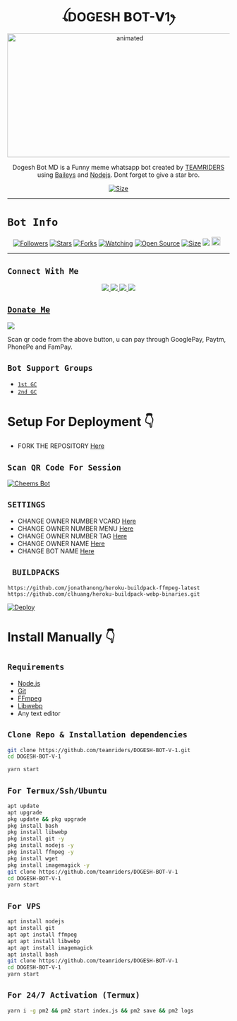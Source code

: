 <h1 align="center">ꪶDOGESH 𝗕OT-𝗩1ꫂ<br></h1>
<p align="center">
<img src="tenor.gif" alt="animated" width="540" height="280" />
</p>

<p align="center">
Dogesh Bot MD is a Funny meme whatsapp bot created by <a href="https://github.com/teamriders" target="_blank">TEAMRIDERS</a> using <a href="https://github.com/adiwajshing/Baileys" target="_blank">Baileys</a> and <a href="https://github.com/nodejs" target="_blank">Nodejs</a>. Dont forget to give a star bro.
</p>

<p align="center">
<a href="https://youtu.be/WiIqCdiDjFo"><img title="Size" src="https://img.shields.io/badge/Tutorial-Video-green"></a>
</p>

------

# ```Bot Info```
<p align="center">
<a href="https://github.com/teamriders/followers"><img title="Followers" src="https://img.shields.io/github/followers/teamriders?color=red&style=flat-square"></a>
<a href="https://github.com/teamriders/DOGESH-BOT-V-1/stargazers/"><img title="Stars" src="https://img.shields.io/github/stars/teamriders/DOGESH-BOT-V-1?color=blue&style=flat-square"></a>
<a href="https://github.com/teamriders/DOGESH-BOT-V-1/network/members"><img title="Forks" src="https://img.shields.io/github/forks/teamriders/DOGESH-BOT-V-1?color=red&style=flat-square"></a>
<a href="https://github.com/teamriders/DOGESH-BOT-V-1/watchers"><img title="Watching" src="https://img.shields.io/github/watchers/teamriders/DOGESH-BOT-V-1?label=Watchers&color=blue&style=flat-square"></a>
<a href="https://github.com/teamriders/DOGESH-BOT-V-1"><img title="Open Source" src="https://img.shields.io/badge/Author-Xeon%20Bot%20Inc.-red?v=103"></a>
<a href="https://github.com/teamriders/DOGESH-BOT-V-1/"><img title="Size" src="https://img.shields.io/github/repo-size/teamriders/DOGESH-BOT-V-1?style=flat-square&color=green"></a>
<a href="https://hits.seeyoufarm.com"><img src="https://hits.seeyoufarm.com/api/count/incr/badge.svg?url=https%3A%2F%2Fgithub.com%2Fteamriders%2FDOGESH-BOT-V-1&count_bg=%2379C83D&title_bg=%23555555&icon=probot.svg&icon_color=%2300FF6D&title=hits&edge_flat=false"/></a>
<a href="https://github.com/teamriders/DOGESH-BOT-V-1/graphs/commit-activity"><img height="20" src="https://img.shields.io/badge/Maintained%3F-yes-green.svg"></a>&nbsp;&nbsp;
</p>
<p align='center'>
    </p>

-------

## ```Connect With Me```
<p align="center">
<a href="https://wa.me/918107768770"><img src="https://img.shields.io/badge/Contact Mr Unknown rider-25D366?style=for-the-badge&logo=whatsapp&logoColor=white" />
<a href="https://wa.me/918602239106"><img src="https://img.shields.io/badge/Contact Olduser-25D366?style=for-the-badge&logo=whatsapp&logoColor=white" />
<a href="https://chat.whatsapp.com/HYj9wu5Jrv6CROxyeQbHoS"><img src="https://img.shields.io/badge/Join Official GC-25D366?style=for-the-badge&logo=whatsapp&logoColor=white" />
<a href="https://youtube.com/channel/UCvAo9TZ0Pw9vrJ_0WYRyO3A"><img src="https://img.shields.io/badge/Subscribe Xeon-ff0000?style=for-the-badge&logo=youtube&logoColor=ff000000&link=https://www.youtube.com/c/BOTINDO" /><br>
</p>

## ```Donate Me```


[![](https://raw.githubusercontent.com/ZeroTwoInc/Media/main/logo/UPPER.png)](teamriders.cf/#qrcode)
 

<p align="left">
Scan qr code from the above button, u can pay through GooglePay, Paytm, PhonePe and FamPay.
</p>

## ```Bot Support Groups```

- [`1st GC`](https://chat.whatsapp.com/L7r7Emf3q3FGEAmlBXbpzr)
- [`2nd GC`](https://chat.whatsapp.com/L7r7Emf3q3FGEAmlBXbpzr)

# Setup For Deployment 👇

- FORK THE REPOSITORY [Here](https://github.com/teamriders/DOGESH-BOT-V-1/fork)

## `Scan QR Code For Session`
[![Cheems Bot](https://repl.it/badge/github/quiec/whatsasena)](https://replit.com/@teamriders/Cheems-Bot-Multi-Device-Qr-Code-Generator?output%20only=1&lite=1#index.js)

## `SETTINGS`

- CHANGE OWNER NUMBER VCARD [Here](https://github.com/teamriders/DOGESH-BOT-V-1/blob/master/settings.js#L58)
- CHANGE OWNER NUMBER MENU [Here](https://github.com/teamriders/DOGESH-BOT-V-1/blob/master/settings.js#L65)
- CHANGE OWNER NUMBER TAG [Here](https://github.com/teamriders/DOGESH-BOT-V-1/blob/master/settings.js#L66)
- CHANGE OWNER NAME [Here](https://github.com/teamriders/DOGESH-BOT-V-1/blob/master/settings.js#L59)
- CHANGE BOT NAME [Here](https://github.com/teamriders/DOGESH-BOT-V-1/blob/master/settings.js#L67)

## ` BUILDPACKS`

```
https://github.com/jonathanong/heroku-buildpack-ffmpeg-latest
https://github.com/clhuang/heroku-buildpack-webp-binaries.git
```

[![Deploy](https://www.herokucdn.com/deploy/button.svg)](https://heroku.com/deploy?template=https://github.com/teamriders/DOGESH-BOT-V-1/)

# Install Manually 👇
## `Requirements`
* [Node.js](https://nodejs.org/en/)
* [Git](https://git-scm.com/downloads)
* [FFmpeg](https://github.com/BtbN/FFmpeg-Builds/releases/download/autobuild-2020-12-08-13-03/ffmpeg-n4.3.1-26-gca55240b8c-win64-gpl-4.3.zip)
* [Libwebp](https://developers.google.com/speed/webp/download)
* Any text editor
## `Clone Repo & Installation dependencies`
```bash
git clone https://github.com/teamriders/DOGESH-BOT-V-1.git
cd DOGESH-BOT-V-1

yarn start
```
## `For Termux/Ssh/Ubuntu`
```bash
apt update
apt upgrade
pkg update && pkg upgrade
pkg install bash
pkg install libwebp
pkg install git -y
pkg install nodejs -y 
pkg install ffmpeg -y 
pkg install wget
pkg install imagemagick -y
git clone https://github.com/teamriders/DOGESH-BOT-V-1
cd DOGESH-BOT-V-1
yarn start
```
## `For VPS`
```bash
apt install nodejs 
apt install git 
apt apt install ffmpeg 
apt apt install libwebp 
apt apt install imagemagick
apt install bash
git clone https://github.com/teamriders/DOGESH-BOT-V-1
cd DOGESH-BOT-V-1
yarn start
```
## `For 24/7 Activation (Termux)`
```bash
yarn i -g pm2 && pm2 start index.js && pm2 save && pm2 logs
```
